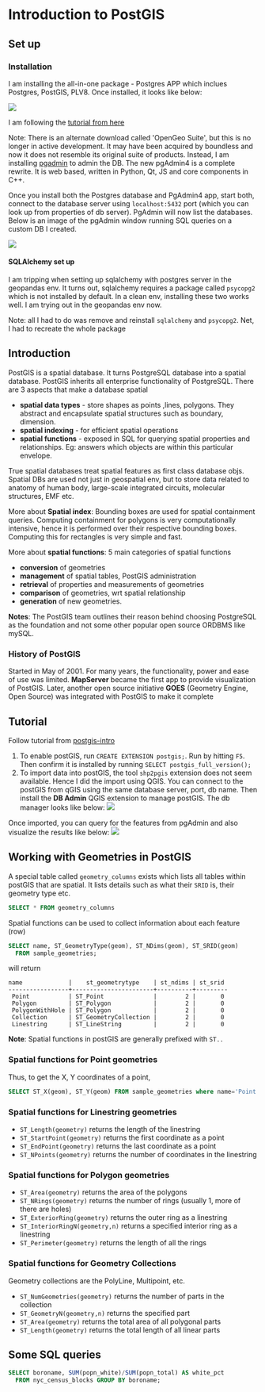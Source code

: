 # Introduction to PostGIS
## Set up
### Installation
I am installing the all-in-one package - Postgres APP which inclues Postgres, PostGIS, PLV8. Once installed, it looks like below:

![](/images/postgresql-1.jpg)

I am following the [tutorial from here](https://postgis.net/workshops/postgis-intro/)

Note: There is an alternate download called 'OpenGeo Suite', but this is no longer in active development. It may have been acquired by boundless and now it does not resemble its original suite of products. Instead, I am installing [pgadmin](https://www.pgadmin.org/download/) to admin the DB. The new pgAdmin4 is a complete rewrite. It is web based, written in Python, Qt, JS and core components in C++.

Once you install both the Postgres database and PgAdmin4 app, start both, connect to the database server using `localhost:5432` port (which you can look up from properties of db server). PgAdmin will now list the databases. Below is an image of the pgAdmin window running SQL queries on a custom DB I created.

![](/images/pgAdmin-1.jpg)

#### SQLAlchemy set up
I am tripping when setting up sqlalchemy with postgres server in the geopandas env. It turns out, sqlalchemy requires a package called `psycopg2` which is not installed by default. In a clean env, installing these two works well. I am trying out in the geopandas env now.

Note: all I had to do was remove and reinstall `sqlalchemy` and `psycopg2`. Net, I had to recreate the whole package

## Introduction
PostGIS is a spatial database. It turns PostgreSQL database into a spatial database. PostGIS inherits all enterprise functionality of PostgreSQL. There are 3 aspects that make a database spatial
 - **spatial data types** - store shapes as points ,lines, polygons. They abstract and encapsulate spatial structures such as boundary, dimension.
 - **spatial indexing** - for efficient spatial operations
 - **spatial functions** - exposed in SQL for querying spatial properties and relationships. Eg: answers which objects are within this particular envelope.

True spatial databases treat spatial features as first class database objs. Spatial DBs are used not just in geospatial env, but to store data related to anatomy of human body, large-scale integrated circuits, molecular structures, EMF etc.

More about **Spatial index**: Bounding boxes are used for spatial containment queries. Computing containment for polygons is very computationally intensive, hence it is performed over their respective bounding boxes. Computing this for rectangles is very simple and fast.

More about **spatial functions**: 5 main categories of spatial functions
- **conversion** of geometries
- **management** of spatial tables, PostGIS administration
- **retrieval** of properties and measurements of geometries
- **comparison** of geometries, wrt spatial relationship
- **generation** of new geometries.

**Notes**: The PostGIS team outlines their reason behind choosing PostgreSQL as the foundation and not some other popular open source ORDBMS like mySQL.

### History of PostGIS
Started in May of 2001. For many years, the functionality, power and ease of use was limited. **MapServer** became the first app to provide visualization of PostGIS. Later, another open source initiative **GOES** (Geometry Engine, Open Source) was integrated with PostGIS to make it complete

## Tutorial
Follow tutorial from [postgis-intro](https://postgis.net/workshops/postgis-intro)

1. To enable postGIS, run `CREATE EXTENSION postgis;`. Run by hitting `F5`. Then confirm it is installed by running `SELECT postgis_full_version();`
2. To import data into postGIS, the tool `shp2pgis` extension does not seem available. Hence I did the import using QGIS. You can connect to the postGIS from qGIS using the same database server, port, db name. Then install the **DB Admin** QGIS extension to manage postGIS. The db manager looks like below:
   ![](/images/qgis-to-postgis.jpg)

Once imported, you can query for the features from pgAdmin and also visualize the results like below:
![](/images/postgis-query.jpg)

## Working with Geometries in PostGIS
A special table called `geometry_columns` exists which lists all tables within postGIS that are spatial. It lists details such as what their `SRID` is, their geometry type etc.

```sql
SELECT * FROM geometry_columns
```
Spatial functions can be used to collect information about each feature (row)
```sql
SELECT name, ST_GeometryType(geom), ST_NDims(geom), ST_SRID(geom)
  FROM sample_geometries;
```
will return
```
name             |    st_geometrytype    | st_ndims | st_srid
-----------------+-----------------------+----------+---------
 Point           | ST_Point              |        2 |       0
 Polygon         | ST_Polygon            |        2 |       0
 PolygonWithHole | ST_Polygon            |        2 |       0
 Collection      | ST_GeometryCollection |        2 |       0
 Linestring      | ST_LineString         |        2 |       0
```
**Note**: Spatial functions in postGIS are generally prefixed with `ST..`

### Spatial functions for Point geometries
Thus, to get the X, Y coordinates of a point, 
```sql
SELECT ST_X(geom), ST_Y(geom) FROM sample_geometries where name='Point'
```

### Spatial functions for Linestring geometries

 - `ST_Length(geometry)` returns the length of the linestring
 - `ST_StartPoint(geometry)` returns the first coordinate as a point
 - `ST_EndPoint(geometry)` returns the last coordinate as a point
 - `ST_NPoints(geometry)` returns the number of coordinates in the linestring

### Spatial functions for Polygon geometries

 - `ST_Area(geometry)` returns the area of the polygons
 - `ST_NRings(geometry)` returns the number of rings (usually 1, more of there are holes)
 - `ST_ExteriorRing(geometry)` returns the outer ring as a linestring
 - `ST_InteriorRingN(geometry,n)` returns a specified interior ring as a linestring
 - `ST_Perimeter(geometry)` returns the length of all the rings

### Spatial functions for Geometry Collections
Geometry collections are the PolyLine, Multipoint, etc.

 - `ST_NumGeometries(geometry)` returns the number of parts in the collection
 - `ST_GeometryN(geometry,n)` returns the specified part
 - `ST_Area(geometry)` returns the total area of all polygonal parts
 - `ST_Length(geometry)` returns the total length of all linear parts


## Some SQL queries
```sql
SELECT boroname, SUM(popn_white)/SUM(popn_total) AS white_pct
  FROM nyc_census_blocks GROUP BY boroname;
```
```sql

```
